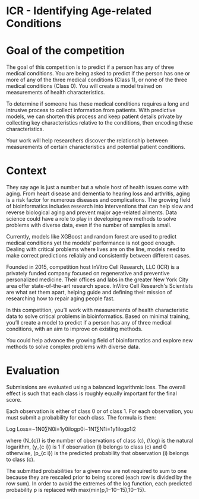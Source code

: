 # ICR - Identifying Age-related Conditions

# Goal of the competition
The goal of this competition is to predict if a person has any of three medical conditions. You are being asked to predict if the person has one or more of any of the three medical conditions (Class 1), or none of the three medical conditions (Class 0). You will create a model trained on measurements of health characteristics.

To determine if someone has these medical conditions requires a long and intrusive process to collect information from patients. With predictive models, we can shorten this process and keep patient details private by collecting key characteristics relative to the conditions, then encoding these characteristics.

Your work will help researchers discover the relationship between measurements of certain characteristics and potential patient conditions.

# Context
They say age is just a number but a whole host of health issues come with aging. From heart disease and dementia to hearing loss and arthritis, aging is a risk factor for numerous diseases and complications. The growing field of bioinformatics includes research into interventions that can help slow and reverse biological aging and prevent major age-related ailments. Data science could have a role to play in developing new methods to solve problems with diverse data, even if the number of samples is small.

Currently, models like XGBoost and random forest are used to predict medical conditions yet the models' performance is not good enough. Dealing with critical problems where lives are on the line, models need to make correct predictions reliably and consistently between different cases.

Founded in 2015, competition host InVitro Cell Research, LLC (ICR) is a privately funded company focused on regenerative and preventive personalized medicine. Their offices and labs in the greater New York City area offer state-of-the-art research space. InVitro Cell Research's Scientists are what set them apart, helping guide and defining their mission of researching how to repair aging people fast.

In this competition, you’ll work with measurements of health characteristic data to solve critical problems in bioinformatics. Based on minimal training, you’ll create a model to predict if a person has any of three medical conditions, with an aim to improve on existing methods.

You could help advance the growing field of bioinformatics and explore new methods to solve complex problems with diverse data.

# Evaluation
Submissions are evaluated using a balanced logarithmic loss. The overall effect is such that each class is roughly equally important for the final score.

Each observation is either of class 0 or of class 1. For each observation, you must submit a probability for each class. The formula is then:

Log Loss=−1N0∑N0i=1y0ilogp0i−1N1∑N1i=1y1ilogp1i2

where (N_{c}) is the number of observations of class (c), (\log) is the natural logarithm, (y_{c i}) is 1 if observation (i) belongs to class (c) and 0 otherwise, (p_{c i}) is the predicted probability that observation (i) belongs to class (c).

The submitted probabilities for a given row are not required to sum to one because they are rescaled prior to being scored (each row is divided by the row sum). In order to avoid the extremes of the log function, each predicted probability p is replaced with max(min(p,1−10−15),10−15).
